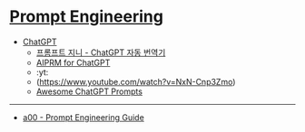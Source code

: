 # [Prompt Engineering](https://www.promptingguide.ai/)
- [ChatGPT](https://chat.openai.com/)
  - [프롬프트 지니 - ChatGPT 자동 번역기](https://chrome.google.com/webstore/detail/%ED%94%84%EB%A1%AC%ED%94%84%ED%8A%B8-%EC%A7%80%EB%8B%88-chatgpt-%EC%9E%90%EB%8F%99-%EB%B2%88%EC%97%AD%EA%B8%B0/lhkgpdljnlplgbkonflbhifackjhjmdj?hl=en&authuser=2)
  - [AIPRM for ChatGPT](https://chrome.google.com/webstore/detail/aiprm-for-chatgpt/ojnbohmppadfgpejeebfnmnknjdlckgj) 
  - :yt:
  - (https://www.youtube.com/watch?v=NxN-Cnp3Zmo)
  - [Awesome ChatGPT Prompts](https://github.com/f/awesome-chatgpt-prompts)

---

- [a00 - Prompt Engineering Guide](./pe/a00.md)
